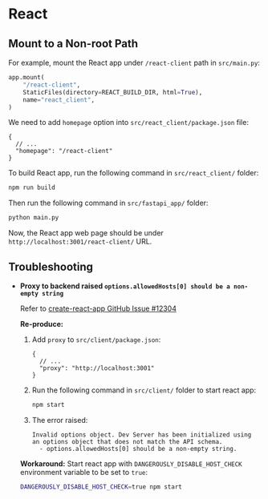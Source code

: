 # React

## Mount to a Non-root Path

For example, mount the React app under `/react-client` path in `src/main.py`:

```python
app.mount(
    "/react-client",
    StaticFiles(directory=REACT_BUILD_DIR, html=True),
    name="react_client",
)
```

We need to add `homepage` option into `src/react_client/package.json` file:

```jsonc
{
  // ...
  "homepage": "/react-client"
}
```

To build React app, run the following command in `src/react_client/` folder:

```bash
npm run build
```

Then run the following command in `src/fastapi_app/` folder:

```bash
python main.py
```

Now, the React app web page should be under
`http://localhost:3001/react-client/` URL.

## Troubleshooting

- **Proxy to backend raised
  `options.allowedHosts[0] should be a non-empty string`**

  Refer to [create-react-app GitHub Issue #12304](https://github.com/facebook/create-react-app/issues/12304)

  **Re-produce:**
  1. Add `proxy` to `src/client/package.json`:

      ```jsonc
      {
        // ...
        "proxy": "http://localhost:3001"
      }
      ```

  2. Run the following command in `src/client/` folder to start react app:

      ```bash
      npm start
      ```

  3. The error raised:

      ```text
      Invalid options object. Dev Server has been initialized using an options object that does not match the API schema.
        - options.allowedHosts[0] should be a non-empty string.
      ```

  **Workaround:** Start react app with `DANGEROUSLY_DISABLE_HOST_CHECK`
  environment variable to be set to `true`:

  ```bash
  DANGEROUSLY_DISABLE_HOST_CHECK=true npm start
  ```
